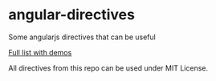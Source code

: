 angular-directives
==================

Some angularjs directives that can be useful

[Full list with demos](http://mordvin-denis.github.com/angular-directives/index.html)

All directives from this repo can be used under MIT License.